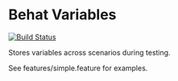 Behat Variables
====

[![Build Status](https://travis-ci.org/rudiedirkx/behat-variables.svg?branch=master)](https://travis-ci.org/rudiedirkx/behat-variables)

Stores variables across scenarios during testing.

See features/simple.feature for examples.
